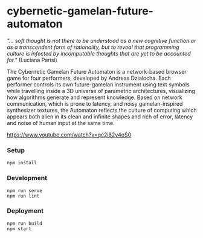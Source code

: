 # cybernetic-gamelan-future-automaton

*"... soft thought is not there to be understood as a new cognitive function or as a transcendent form of rationality, but to reveal that programming culture is infected by incomputable thoughts that are yet to be accounted for."* (Luciana Parisi)

The Cybernetic Gamelan Future Automaton is a network-based browser game for four performers, developed by Andreas Dzialocha. Each performer controls its own future-gamelan instrument using text symbols while travelling inside a 3D universe of parametric architectures, visualizing how algorithms generate and represent knowledge. Based on network communication, which is prone to latency, and noisy gamelan-inspired synthesizer textures, the Automaton reflects the culture of computing which appears both alien in its clean and infinite shapes and rich of error, latency and noise of human input at the same time.

https://www.youtube.com/watch?v=qc2i82y4oS0

### Setup

```
npm install
```

### Development

```
npm run serve
npm run lint
```

### Deployment

```
npm run build
npm start
```
